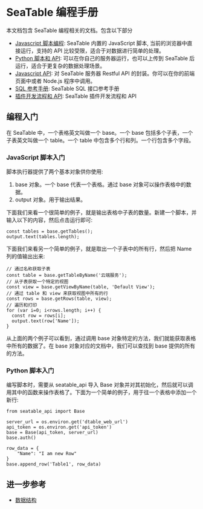 # SeaTable 编程手册

本文档包含 SeaTable 编程相关的文档。包含以下部分

* [Javascript 脚本编程](javascript/README.md): SeaTable 内置的 JavaScript 脚本, 当前的浏览器中直接运行，支持的 API 比较受限，适合于对数据进行简单的处理。
* [Python 脚本和 API](python/README.md): 可以在你自己的服务器运行，也可以上传到 SeaTable 后运行，适合于更复杂的数据处理场景。
* [Javascript API](javascript-api/README.md): 对 SeaTable 服务器 Restful API 的封装。你可以在你的前端页面中或者 Node.js 程序中调用。
* [SQL 参考手册](sql/sql.md): SeaTable SQL 接口参考手册
* [插件开发流程和 API](plugins/README.md): SeaTable 插件开发流程和 API

## 编程入门

在 SeaTable 中，一个表格英文叫做一个 base。一个 base 包括多个子表，一个子表英文叫做一个 table。一个 table 中包含多个行和列。一个行包含多个字段。

### JavaScript 脚本入门

脚本执行器提供了两个基本对象供你使用:

1. base 对象。一个 base 代表一个表格。通过 base 对象可以操作表格中的数据。
2. output 对象。用于输出结果。

下面我们来看一个很简单的例子，就是输出表格中子表的数量。新建一个脚本，并输入以下的内容，然后点击运行即可:

```
const tables = base.getTables();
output.text(tables.length);
```

下面我们来看另一个简单的例子，就是取出一个子表中的所有行，然后把 Name 列的值输出出来:

```
// 通过名称获取子表
const table = base.getTableByName('云端服务'); 
// 从子表获取一个特定的视图
const view = base.getViewByName(table, 'Default View');
// 通过 table 和 view 来获取视图中所有的行
const rows = base.getRows(table, view);
// 遍历和打印
for (var i=0; i<rows.length; i++) {
  const row = rows[i];
  output.text(row['Name']);
}
```

从上面的两个例子可以看到，通过调用 base 对象特定的方法，我们就能获取表格中所有的数据了。在 base 对象对应的文档中，我们可以查找到 base 提供的所有的方法。

### Python 脚本入门

编写脚本时，需要从 seatable_api 导入 Base 对象并对其初始化，然后就可以调用其中的函数来操作表格了。下面为一个简单的例子，用于往一个表格中添加一个新行:

```
from seatable_api import Base

server_url = os.environ.get('dtable_web_url')
api_token = os.environ.get('api_token')
base = Base(api_token, server_url)
base.auth()

row_data = {
    "Name": "I am new Row"
}
base.append_row('Table1', row_data)
```

## 进一步参考

* [数据结构](data-structure.md)

